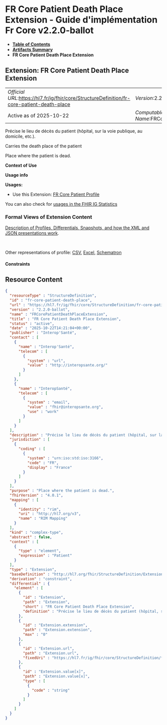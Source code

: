 # FR Core Patient Death Place Extension - Guide d'implémentation Fr Core v2.2.0-ballot

* [**Table of Contents**](toc.md)
* [**Artifacts Summary**](artifacts.md)
* **FR Core Patient Death Place Extension**

## Extension: FR Core Patient Death Place Extension 

| | |
| :--- | :--- |
| *Official URL*:https://hl7.fr/ig/fhir/core/StructureDefinition/fr-core-patient-death-place | *Version*:2.2.0-ballot |
| Active as of 2025-10-22 | *Computable Name*:FRCorePatientDeathPlaceExtension |

Précise le lieu de décès du patient (hôpital, sur la voie publique, au domicile, etc.).

Carries the death place of the patient

Place where the patient is dead.

**Context of Use**

**Usage info**

**Usages:**

* Use this Extension: [FR Core Patient Profile](StructureDefinition-fr-core-patient.md)

You can also check for [usages in the FHIR IG Statistics](https://packages2.fhir.org/xig/hl7.fhir.fr.core|current/StructureDefinition/fr-core-patient-death-place)

### Formal Views of Extension Content

 [Description of Profiles, Differentials, Snapshots, and how the XML and JSON presentations work](http://build.fhir.org/ig/FHIR/ig-guidance/readingIgs.html#structure-definitions). 

 

Other representations of profile: [CSV](StructureDefinition-fr-core-patient-death-place.csv), [Excel](StructureDefinition-fr-core-patient-death-place.xlsx), [Schematron](StructureDefinition-fr-core-patient-death-place.sch) 

#### Constraints



## Resource Content

```json
{
  "resourceType" : "StructureDefinition",
  "id" : "fr-core-patient-death-place",
  "url" : "https://hl7.fr/ig/fhir/core/StructureDefinition/fr-core-patient-death-place",
  "version" : "2.2.0-ballot",
  "name" : "FRCorePatientDeathPlaceExtension",
  "title" : "FR Core Patient Death Place Extension",
  "status" : "active",
  "date" : "2025-10-22T14:21:04+00:00",
  "publisher" : "Interop'Santé",
  "contact" : [
    {
      "name" : "Interop'Santé",
      "telecom" : [
        {
          "system" : "url",
          "value" : "http://interopsante.org/"
        }
      ]
    },
    {
      "name" : "InteropSanté",
      "telecom" : [
        {
          "system" : "email",
          "value" : "fhir@interopsante.org",
          "use" : "work"
        }
      ]
    }
  ],
  "description" : "Précise le lieu de décès du patient (hôpital, sur la voie publique, au domicile, etc.).\n\rCarries the death place of the patient",
  "jurisdiction" : [
    {
      "coding" : [
        {
          "system" : "urn:iso:std:iso:3166",
          "code" : "FR",
          "display" : "France"
        }
      ]
    }
  ],
  "purpose" : "Place where the patient is dead.",
  "fhirVersion" : "4.0.1",
  "mapping" : [
    {
      "identity" : "rim",
      "uri" : "http://hl7.org/v3",
      "name" : "RIM Mapping"
    }
  ],
  "kind" : "complex-type",
  "abstract" : false,
  "context" : [
    {
      "type" : "element",
      "expression" : "Patient"
    }
  ],
  "type" : "Extension",
  "baseDefinition" : "http://hl7.org/fhir/StructureDefinition/Extension",
  "derivation" : "constraint",
  "differential" : {
    "element" : [
      {
        "id" : "Extension",
        "path" : "Extension",
        "short" : "FR Core Patient Death Place Extension",
        "definition" : "Précise le lieu de décès du patient (hôpital, sur la voie publique, au domicile, etc.).\n\rCarries the death place of the patient"
      },
      {
        "id" : "Extension.extension",
        "path" : "Extension.extension",
        "max" : "0"
      },
      {
        "id" : "Extension.url",
        "path" : "Extension.url",
        "fixedUri" : "https://hl7.fr/ig/fhir/core/StructureDefinition/fr-core-patient-death-place"
      },
      {
        "id" : "Extension.value[x]",
        "path" : "Extension.value[x]",
        "type" : [
          {
            "code" : "string"
          }
        ]
      }
    ]
  }
}

```
